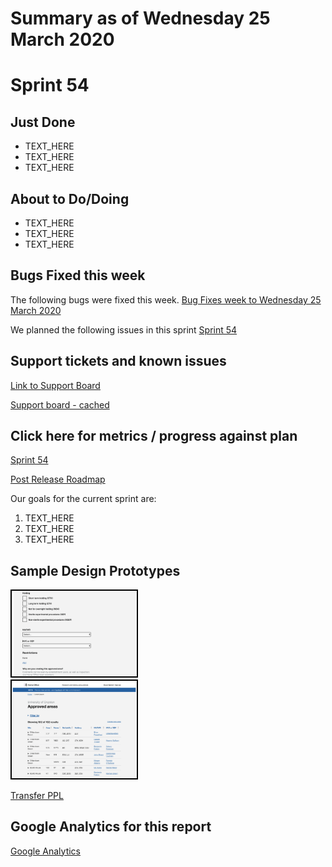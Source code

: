 # Summary as of Wednesday 25 March 2020 

# Sprint 54

## Just Done
* TEXT_HERE
* TEXT_HERE
* TEXT_HERE

## About to Do/Doing
* TEXT_HERE
* TEXT_HERE
* TEXT_HERE

## Bugs Fixed this week
The following bugs were fixed this week.
[Bug Fixes week to Wednesday 25 March 2020](graphs/bugs25032020.png)

We planned the following issues in this sprint 
[Sprint 54](graphs/sprint25032020.png)

## Support tickets and known issues
[Link to Support Board](https://collaboration.homeoffice.gov.uk/jira/secure/RapidBoard.jspa?rapidView=1717&selectedIssue=ASSB-253)

[Support board - cached](graphs/supportBoard25032020.png)

## Click here for metrics / progress against plan
[Sprint 54](graphs/progress25032020.png)

[Post Release Roadmap](graphs/roadmap25032020.png)

Our goals for the current sprint are:
1. TEXT_HERE 
2. TEXT_HERE
3. TEXT_HERE

## Sample Design Prototypes
<a href="graphs/proto1_25032020.png"><img src="graphs/proto1_25032020.png" alt="HTML5 Icon" width="200" style="border:2px solid black"></a>
<br>
<a href="graphs/proto2_25032020.png"><img src="graphs/proto2_25032020.png" alt="HTML5 Icon" width="200" style="border:2px solid black"></a>
<br>

[Transfer PPL](TransferPPL2.md)

## Google Analytics for this report
[Google Analytics](graphs/GA25032020.png)

